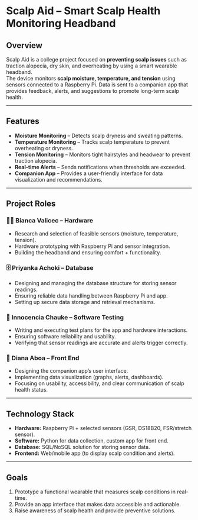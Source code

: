 # Scalp Aid – Smart Scalp Health Monitoring Headband

## Overview
Scalp Aid is a college project focused on **preventing scalp issues** such as traction alopecia, dry skin, and overheating by using a smart wearable headband.  
The device monitors **scalp moisture, temperature, and tension** using sensors connected to a Raspberry Pi. Data is sent to a companion app that provides feedback, alerts, and suggestions to promote long-term scalp health.

---

## Features
- **Moisture Monitoring** – Detects scalp dryness and sweating patterns.
- **Temperature Monitoring** – Tracks scalp temperature to prevent overheating or dryness.
- **Tension Monitoring** – Monitors tight hairstyles and headwear to prevent traction alopecia.
- **Real-time Alerts** – Sends notifications when thresholds are exceeded.
- **Companion App** – Provides a user-friendly interface for data visualization and recommendations.

---

## Project Roles

### 👩‍🔧 Bianca Valicec – Hardware
- Research and selection of feasible sensors (moisture, temperature, tension).
- Hardware prototyping with Raspberry Pi and sensor integration.
- Building the headband and ensuring comfort + functionality.

### 🗄️ Priyanka Achoki – Database
- Designing and managing the database structure for storing sensor readings.
- Ensuring reliable data handling between Raspberry Pi and app.
- Setting up secure data storage and retrieval mechanisms.

### 🧪 Innocencia Chauke – Software Testing
- Writing and executing test plans for the app and hardware interactions.
- Ensuring software reliability and usability.
- Verifying that sensor readings are accurate and alerts trigger correctly.

### 🎨 Diana Aboa – Front End
- Designing the companion app’s user interface.
- Implementing data visualization (graphs, alerts, dashboards).
- Focusing on usability, accessibility, and clear communication of scalp health status.

---

## Technology Stack
- **Hardware:** Raspberry Pi + selected sensors (GSR, DS18B20, FSR/stretch sensor).
- **Software:** Python for data collection, custom app for front end.
- **Database:** SQL/NoSQL solution for storing sensor data.
- **Frontend:** Web/mobile app (to display scalp condition and alerts).

---

## Goals
1. Prototype a functional wearable that measures scalp conditions in real-time.
2. Provide an app interface that makes data accessible and actionable.
3. Raise awareness of scalp health and provide preventive solutions.
